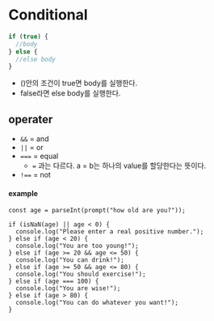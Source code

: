 # Conditional

```javascript
if (true) {
  //body
} else {
  //else body
}
```

* ()안의 조건이 true면 body를 실행한다.
* false라면 else body를 실행한다.

## operater

* `&&` = and
* `||` = or
* `===` = equal
  * `=` 과는 다르다. a = b는 하나의 value를 할당한다는 뜻이다.
* `!==` = not

#### example

```
const age = parseInt(prompt("how old are you?"));

if (isNaN(age) || age < 0) {
  console.log("Please enter a real positive number.");
} else if (age < 20) {
  console.log("You are too young!");
} else if (age >= 20 && age <= 50) {
  console.log("You can drink!");
} else if (age >= 50 && age <= 80) {
  console.log("You should exercise!");
} else if (age === 100) {
  console.log("You are wise!");
} else if (age > 80) {
  console.log("You can do whatever you want!");
}
```
